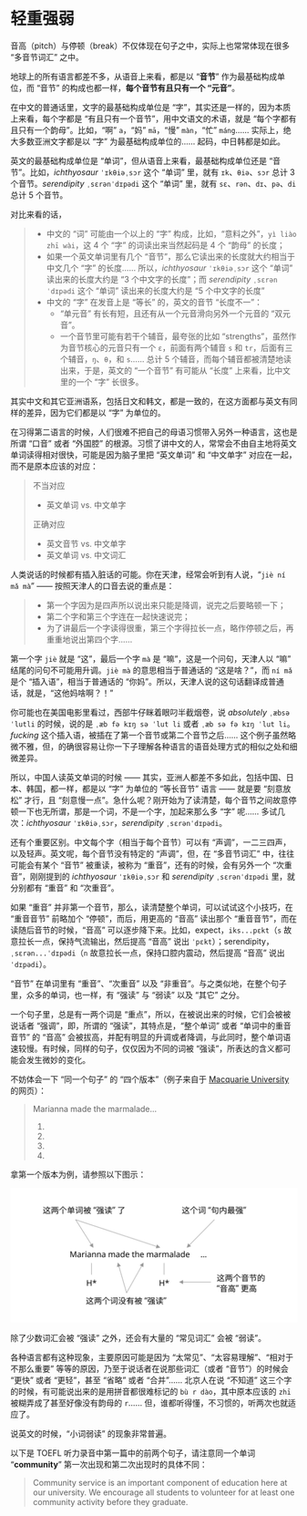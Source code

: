 # 轻重强弱

音高（pitch）与停顿（break）不仅体现在句子之中，实际上也常常体现在很多 “多音节词汇” 之中。

地球上的所有语言都差不多，从语音上来看，都是以 “**音节**” 作为最基础构成单位，而 “音节” 的构成也都一样，**每个音节有且只有一个 “元音”**。

在中文的普通话里，文字的最基础构成单位是 “字”，其实还是一样的，因为本质上来看，每个字都是 “有且只有一个音节”，用中文语文的术语，就是 “每个字都有且只有一个韵母”。比如，“啊” `a`，“妈” `mā`，“慢” `màn`，“忙” `máng`…… 实际上，绝大多数亚洲文字都是以 “字” 为最基础构成单位的…… 起码，中日韩都是如此。

英文的最基础构成单位是 “单词”，但从语音上来看，最基础构成单位还是 “音节”。比如，*ichthyosaur* `ˈɪkθiəˌsɔr` 这个 “单词” 里，就有 `ɪk`、`θiə`、`sɔr` 总计 3 个音节。*serendipity* `ˌsɛrənˈdɪpədi` 这个 “单词” 里，就有 `sɛ`、`rən`、`dɪ`、`pə`、`di` 总计 5 个音节。

对比来看的话，

> * 中文的 “词” 可能由一个以上的 “字” 构成，比如，“意料之外”，`yì liào zhī wài`，这 4 个 “字” 的词读出来当然起码是 4 个 “韵母” 的长度；
> * 如果一个英文单词里有几个 “音节”，那么它读出来的长度就大约相当于中文几个 “字” 的长度…… 所以，*ichthyosaur* `ˈɪkθiəˌsɔr` 这个 “单词” 读出来的长度大约是 “3 个中文字的长度”；而 *serendipity* `ˌsɛrənˈdɪpədi` 这个 “单词”  读出来的长度大约是 “5 个中文字的长度”
> * 中文的 “字” 在发音上是 “等长” 的，英文的音节 “长度不一”：
>   * “单元音” 有长有短，且还有从一个元音滑向另外一个元音的 “双元音”。
>   * 一个音节里可能有若干个辅音，最夸张的比如 “strengths”，虽然作为音节核心的元音只有一个 `ɛ`，前面有两个辅音 `s` 和 `tr`，后面有三个辅音，`ŋ`、`θ`，和 `s`…… 总计 5 个辅音，而每个辅音都被清楚地读出来，于是，英文的 “一个音节” 有可能从 “长度” 上来看，比中文里的一个 “字” 长很多。

其实中文和其它亚洲语系，包括日文和韩文，都是一致的，在这方面都与英文有同样的差异，因为它们都是以 “字” 为单位的。

在习得第二语言的时候，人们很难不把自己的母语习惯带入另外一种语言，这也是所谓 “口音” 或者 “外国腔” 的根源。习惯了讲中文的人，常常会不由自主地将英文单词读得相对很快，可能是因为脑子里把 “英文单词” 和 “中文单字” 对应在一起，而不是原本应该的对应：

> 不当对应
>
> * 英文单词 vs. 中文单字
>
> 正确对应
>
> * 英文音节 vs. 中文单字
> * 英文单词 vs. 中文词汇

人类说话的时候都有插入脏话的可能。你在天津，经常会听到有人说，“`jiè ní mǎ mà`” —— 按照天津人的口音去说的重点是：

> * 第一个字因为是四声所以说出来只能是降调，说完之后要略顿一下；
> * 第二个字和第三个字连在一起快速说完；
> * 为了讲最后一个字读得很重，第三个字得拉长一点，略作停顿之后，再重重地说出第四个字……

第一个字 `jiè` 就是 “这”，最后一个字 `mà` 是 “嘛”，这是一个问句，天津人以 “嘛” 结尾的问句不可能用升调。`jiè mà` 的意思相当于普通话的 “这是啥？”，而 `ní mǎ` 是个 “插入语”，相当于普通话的 “你妈”。所以，天津人说的这句话翻译成普通话，就是，“这他妈啥啊？！”

你可能也在美国电影里看过，西部牛仔眯着眼叼半截烟卷，说 *absolutely* `ˌæbsəˈlutli` 的时候，说的是 `ˌæb fə kɪŋ sə ˈlut li` 或者 `ˌæb sə fə kɪŋ ˈlut li`。*fucking* 这个插入语，被插在了第一个音节或第二个音节之后…… 这个例子虽然略微不雅，但，的确很容易让你一下子理解各种语言的语音处理方式的相似之处和细微差异。

所以，中国人读英文单词的时候 —— 其实，亚洲人都差不多如此，包括中国、日本、韩国，都一样，都是以 “字” 为单位的 “等长音节” 语言 —— 就是要 “刻意放松” 才行，且 “刻意慢一点”。急什么呢？刚开始为了读清楚，每个音节之间故意停顿一下也无所谓，那是一个词，不是一个字，加起来那么多 “字” 呢…… 多试几次：*ichthyosaur* `ˈɪkθiəˌsɔr`，*serendipity* `ˌsɛrənˈdɪpədi`。

还有个重要区别。中文每个字（相当于每个音节）可以有 “声调”，一二三四声，以及轻声。英文呢，每个音节没有特定的 “声调”，但，在 “多音节词汇” 中，往往可能会有某个 “音节” 被重读，被称为 “重音”，还有的时候，会有另外一个 “次重音”，刚刚提到的 *ichthyosaur* `ˈɪkθiəˌsɔr`  和 *serendipity* `ˌsɛrənˈdɪpədi` 里，就分别都有 “重音” 和 “次重音”。 

如果 “重音” 并非第一个音节，那么，读清楚整个单词，可以试试这个小技巧，在 “重音音节” 前略加个 “停顿”，而后，用更高的 “音高” 读出那个 “重音音节”，而在读随后音节的时候，“音高” 可以逐步降下来。比如，expect，`iks...pɛkt`（`s` 故意拉长一点，保持气流输出，然后提高 “音高” 说出 `ˈpɛkt`）；serendipity，`ˌsɛrən...ˈdɪpədi`（`n` 故意拉长一点，保持口腔内震动，然后提高 “音高” 说出 `ˈdɪpədi`）。

“音节” 在单词里有 “重音”、“次重音” 以及 “非重音”。与之类似地，在整个句子里，众多的单词，也一样，有 “强读” 与 “弱读” 以及 “其它” 之分。

一个句子里，总是有一两个词是 “重点”，所以，在被说出来的时候，它们会被被说话者 “强调”，即，所谓的 “强读”，其特点是，“整个单词” 或者 “单词中的重音音节” 的 “音高” 会被拔高，并配有明显的升调或者降调，与此同时，整个单词语速较慢。有时候，同样的句子，仅仅因为不同的词被 “强读”，所表达的含义都可能会发生微妙的变化。

不妨体会一下 “同一个句子” 的 “四个版本”（例子来自于 [Macquarie University](https://www.mq.edu.au/about/about-the-university/our-faculties/medicine-and-health-sciences/departments-and-centres/department-of-linguistics/our-research/phonetics-and-phonology/speech/phonetics-and-phonology/Intonation-tobi-introduction) 的网页）：

> Marianna made the marmalade...
> 1. <audio src="audios/marm1.wav" />
> 2. <audio src="audios/marm2.wav" />
> 3. <audio src="audios/marm3.wav" />
> 4. <audio src="audios/marm4.wav" />

拿第一个版本为例，请参照以下图示：

![](images/nuclear-accented-words.svg)

除了少数词汇会被 “强读” 之外，还会有大量的 “常见词汇” 会被 “弱读”。

各种语言都有这种现象，主要原因可能是因为 “太常见”、“太容易理解”、“相对于不那么重要” 等等的原因，乃至于说话者在说那些词汇（或者 “音节”）的时候会 “更快” 或者 “更轻”，甚至 “省略” 或者 “合并”…… 北京人在说 “不知道” 这三个字的时候，有可能说出来的是用拼音都很难标记的 `bù r dào`，其中原本应该的 `zhī` 被糊弄成了甚至好像没有韵母的 `r`…… 但，谁都听得懂，不习惯的，听两次也就适应了。

说英文的时候，“小词弱读” 的现象非常普遍。

以下是 TOEFL 听力录音中第一篇中的前两个句子，请注意同一个单词 “**community**” 第一次出现和第二次出现时的具体不同：

> Community service is an important component of education here at our university. We encourage all students to volunteer for at least one community activity before they graduate.

<audio src="audios/toefl-sampe-01.mp3" />

这段录音中所有被强读的词汇在以下的文本中被加重标记（而没有标记的，就是被弱读的）：

> **Community** **service** is an **important** **component** of **education** **here** at our **university**. We **encourage** **all** **students** to **volunteer** for at **least** **one** community **activity** **before** they **graduate**.

某个单词被强读或者被弱读的时候，该单词的元音长短和重音所在（如果是多音节单词的话）都会相应发生变化，具体常见变化如下：

如果一个单词被强读，那么这个单词中的：

- 长元音会被读的很清楚，并且足够长，甚至显得更长一些；
- 双元音会被读的很饱满，并且显得很有弹性；
- 落在重音上的短元音都会显得更长一些；
- 重音所在的音节可能带着不同的声调（平调、升调、降调）……
- 重音所在的音节可能带着不同的音高（往往是 “高”、“中”、“低” 中的 “高”）……

如果一个单词被弱读，那么这个单词中的：

- 长元音会变得短一些（几乎与短元音的长度相当）；
- 重音音节会变得与非重音音节一样轻；
- 很多元音都会发生变化，向/ə/靠拢；
- 轻辅音/s/、/t/、/k/、/f/之后的元音/ə/可能会直接被省略掉；
- 整个单词所处的音高往往是 “高”、“中”、“低” 之中的 “低”，最多是 “中”……

其实，哪怕在单独读某一个单词的时候，其中元音的长短都会受到重音重读的影响。比如，“city” 这个单词，重音在第一个音节上，而两处的元音是一样的：/ˈsi-ti/；但是只要你把第一个音节读得足够重，自然而然就能感觉到第一个/i/要比第二个/i/长。

大多数助动词、系动词、介词、连词、冠词、代词，都有两种发音形式：“强读式”、“弱读式”。这些单词往往都是单音节单词。在自然语流中，它们更多的情况下是以弱读式读出的。以下是其中最常见最普及的强读式、弱读式对照列表。注意，以下的列表不能当作规则使用，不是所有的虚词在任何情况下都必须弱读；也不是所有的实词都必须被强读。下面的列表只是在描述现象。

- a: /eɪ/→/ə/
- am: /æm/→/əm, m/
- an: /æn/→/ən, n/
- and: /ænd/→/ənd, nd, ən, n/
- any: /'eni/→/ni/
- are: /a:/→/ə/
- as: /æs/→/əz/
- at: /æt/→/ət/
- but: /bʌt/→/bət/
- can: /kæn/→/kən, kn, kŋ/
- could: /kud/→/kəd, kd/
- do: /duː/→/du, də, d/
- does: /dʌz/→/dəz, z, s/
- for: /fɔː/→/fə/
- from: /frɔm/→/frəm, frm/
- had: /hæd/→/həd, əd, d/
- has: /hæz/→/həz, əz, z, s/
- have: /hæv/→/həv, əv, v/
- he: /hiː/→/hi, iː, i/
- her: /həː/→/hə, əː, ə/
- him: /him/→/im/
- his: /hiz/→/iz/
- I: /ai/→/aː, ə/
- is: /iz/→/s, z/
- many: /'meni/→/mni/
- me: /miː/→/mi/
- must: /mʌst/→/məst, məs/
- my: /mai/→/mi/
- of: /əv/→/əv, v, ə/
- our: /ɑʊɚ/→/ar/
- shall: /ʃæl/→/ʃəl, ʃl/
- she: /ʃiː/→/ʃi/
- should: /ʃud/→/ʃəd, ʃd, ʃt/
- so: /səʊ/→/sə/
- some: /sʌm/→/səm, sm/
- such: /sʌʧ/→/səʧ/
- than: /ðæn/→/ðən, ðn/
- that: /ðæt/→/ðət/
- the: /ði:/→/ði, ðə/
- them: /ðem/→/ðəm, ðm, əm, m/
- then: /ðen/→/ðən/
- to: /tuː/→/tu, tə/
- us: /us/→/əs/
- was: /wɔz/→/wəz, wə/
- we: /wiː/→/wi/
- were: /wəː/→/wə/
- when: /wen/→/wən/
- will: /wil/→/əl, l/
- would: /wud/→/wəd, əd, d/
- you: /juː/→/ju/

到了这一节，我们开始逐步深入关注越来越多的 “细节” 了，尽管，我们尚未对被认为是 “最基础” 的 “音素” 进行研究。但，“能注意到这些细节” 的前提，需要 “重复强调”：

> 已经有一段时间的 “生学硬练” 作为基础……

